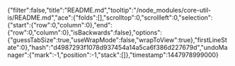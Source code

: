 {"filter":false,"title":"README.md","tooltip":"/node_modules/core-util-is/README.md","ace":{"folds":[],"scrolltop":0,"scrollleft":0,"selection":{"start":{"row":0,"column":0},"end":{"row":0,"column":0},"isBackwards":false},"options":{"guessTabSize":true,"useWrapMode":false,"wrapToView":true},"firstLineState":0},"hash":"d4987293f1078d937454a14a5ca6f386d227679d","undoManager":{"mark":-1,"position":-1,"stack":[]},"timestamp":1447978999000}